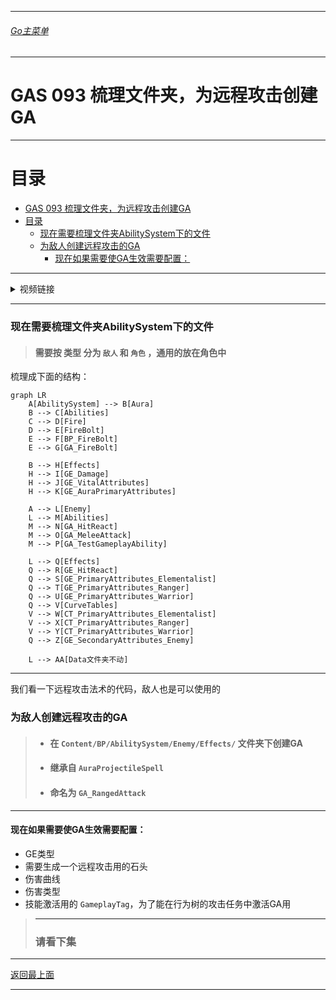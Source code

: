 ___________________________________________________________________________________________
###### [Go主菜单](../MainMenu.md)
___________________________________________________________________________________________

# GAS 093 梳理文件夹，为远程攻击创建GA

___________________________________________________________________________________________

# 目录


- [GAS 093 梳理文件夹，为远程攻击创建GA](#gas-093-梳理文件夹为远程攻击创建ga)
- [目录](#目录)
    - [现在需要梳理文件夹AbilitySystem下的文件](#现在需要梳理文件夹abilitysystem下的文件)
    - [为敌人创建远程攻击的GA](#为敌人创建远程攻击的ga)
      - [现在如果需要使GA生效需要配置：](#现在如果需要使ga生效需要配置)



___________________________________________________________________________________________

<details>
<summary>视频链接</summary>

[1. Ranged Attack_哔哩哔哩_bilibili](https://www.bilibili.com/video/BV1JD421E7yC/?p=188&vd_source=9e1e64122d802b4f7ab37bd325a89e6c)

------

</details>

___________________________________________________________________________________________

### 现在需要梳理文件夹AbilitySystem下的文件



> #### 需要按 类型 分为 `敌人` 和 `角色` ，通用的放在角色中

梳理成下面的结构：

```mermaid
graph LR
    A[AbilitySystem] --> B[Aura]
    B --> C[Abilities]
    C --> D[Fire]
    D --> E[FireBolt]
    E --> F[BP_FireBolt]
    E --> G[GA_FireBolt]
    
    B --> H[Effects]
    H --> I[GE_Damage]
    H --> J[GE_VitalAttributes]
    H --> K[GE_AuraPrimaryAttributes]
    
    A --> L[Enemy]
    L --> M[Abilities]
    M --> N[GA_HitReact]
    M --> O[GA_MeleeAttack]
    M --> P[GA_TestGameplayAbility]

    L --> Q[Effects]
    Q --> R[GE_HitReact]
    Q --> S[GE_PrimaryAttributes_Elementalist]
    Q --> T[GE_PrimaryAttributes_Ranger]
    Q --> U[GE_PrimaryAttributes_Warrior]
    Q --> V[CurveTables]
    V --> W[CT_PrimaryAttributes_Elementalist]
    V --> X[CT_PrimaryAttributes_Ranger]
    V --> Y[CT_PrimaryAttributes_Warrior]
    Q --> Z[GE_SecondaryAttributes_Enemy]

    L --> AA[Data文件夹不动]

```

------

我们看一下远程攻击法术的代码，敌人也是可以使用的

### 为敌人创建远程攻击的GA

> - #### 在 `Content/BP/AbilitySystem/Enemy/Effects/` 文件夹下创建GA
>
> - #### 继承自 `AuraProjectileSpell`
>
> - #### 命名为 `GA_RangedAttack`
>

------

#### 现在如果需要使GA生效需要配置：

- GE类型
- 需要生成一个远程攻击用的石头
- 伤害曲线
- 伤害类型
- 技能激活用的 `GameplayTag`，为了能在行为树的攻击任务中激活GA用

> ------
>
> ### 请看下集

___________________________________________________________________________________________

[返回最上面](#Go主菜单)

___________________________________________________________________________________________
